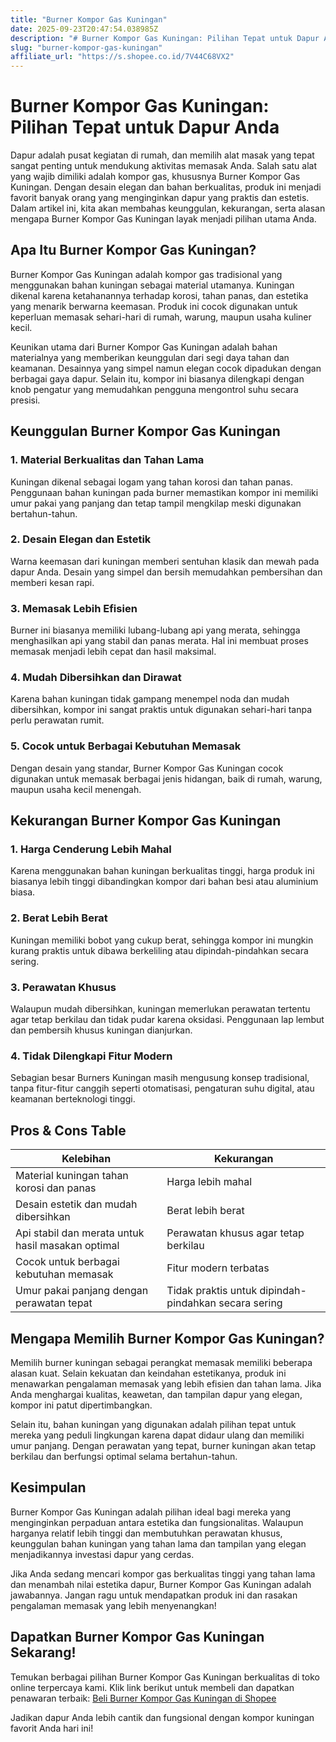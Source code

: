 ```yaml
---
title: "Burner Kompor Gas Kuningan"
date: 2025-09-23T20:47:54.038985Z
description: "# Burner Kompor Gas Kuningan: Pilihan Tepat untuk Dapur Anda..."
slug: "burner-kompor-gas-kuningan"
affiliate_url: "https://s.shopee.co.id/7V44C68VX2"
---
```

# Burner Kompor Gas Kuningan: Pilihan Tepat untuk Dapur Anda

Dapur adalah pusat kegiatan di rumah, dan memilih alat masak yang tepat sangat penting untuk mendukung aktivitas memasak Anda. Salah satu alat yang wajib dimiliki adalah kompor gas, khususnya Burner Kompor Gas Kuningan. Dengan desain elegan dan bahan berkualitas, produk ini menjadi favorit banyak orang yang menginginkan dapur yang praktis dan estetis. Dalam artikel ini, kita akan membahas keunggulan, kekurangan, serta alasan mengapa Burner Kompor Gas Kuningan layak menjadi pilihan utama Anda.

## Apa Itu Burner Kompor Gas Kuningan?

Burner Kompor Gas Kuningan adalah kompor gas tradisional yang menggunakan bahan kuningan sebagai material utamanya. Kuningan dikenal karena ketahanannya terhadap korosi, tahan panas, dan estetika yang menarik berwarna keemasan. Produk ini cocok digunakan untuk keperluan memasak sehari-hari di rumah, warung, maupun usaha kuliner kecil.

Keunikan utama dari Burner Kompor Gas Kuningan adalah bahan materialnya yang memberikan keunggulan dari segi daya tahan dan keamanan. Desainnya yang simpel namun elegan cocok dipadukan dengan berbagai gaya dapur. Selain itu, kompor ini biasanya dilengkapi dengan knob pengatur yang memudahkan pengguna mengontrol suhu secara presisi.

## Keunggulan Burner Kompor Gas Kuningan

### 1. Material Berkualitas dan Tahan Lama

Kuningan dikenal sebagai logam yang tahan korosi dan tahan panas. Penggunaan bahan kuningan pada burner memastikan kompor ini memiliki umur pakai yang panjang dan tetap tampil mengkilap meski digunakan bertahun-tahun.

### 2. Desain Elegan dan Estetik

Warna keemasan dari kuningan memberi sentuhan klasik dan mewah pada dapur Anda. Desain yang simpel dan bersih memudahkan pembersihan dan memberi kesan rapi.

### 3. Memasak Lebih Efisien

Burner ini biasanya memiliki lubang-lubang api yang merata, sehingga menghasilkan api yang stabil dan panas merata. Hal ini membuat proses memasak menjadi lebih cepat dan hasil maksimal.

### 4. Mudah Dibersihkan dan Dirawat

Karena bahan kuningan tidak gampang menempel noda dan mudah dibersihkan, kompor ini sangat praktis untuk digunakan sehari-hari tanpa perlu perawatan rumit.

### 5. Cocok untuk Berbagai Kebutuhan Memasak

Dengan desain yang standar, Burner Kompor Gas Kuningan cocok digunakan untuk memasak berbagai jenis hidangan, baik di rumah, warung, maupun usaha kecil menengah.

## Kekurangan Burner Kompor Gas Kuningan

### 1. Harga Cenderung Lebih Mahal

Karena menggunakan bahan kuningan berkualitas tinggi, harga produk ini biasanya lebih tinggi dibandingkan kompor dari bahan besi atau aluminium biasa.

### 2. Berat Lebih Berat

Kuningan memiliki bobot yang cukup berat, sehingga kompor ini mungkin kurang praktis untuk dibawa berkeliling atau dipindah-pindahkan secara sering.

### 3. Perawatan Khusus

Walaupun mudah dibersihkan, kuningan memerlukan perawatan tertentu agar tetap berkilau dan tidak pudar karena oksidasi. Penggunaan lap lembut dan pembersih khusus kuningan dianjurkan.

### 4. Tidak Dilengkapi Fitur Modern

Sebagian besar Burners Kuningan masih mengusung konsep tradisional, tanpa fitur-fitur canggih seperti otomatisasi, pengaturan suhu digital, atau keamanan berteknologi tinggi.

## Pros & Cons Table

| Kelebihan                                              | Kekurangan                                          |
|--------------------------------------------------------|-----------------------------------------------------|
| Material kuningan tahan korosi dan panas             | Harga lebih mahal                                |
| Desain estetik dan mudah dibersihkan                | Berat lebih berat                                |
| Api stabil dan merata untuk hasil masakan optimal    | Perawatan khusus agar tetap berkilau             |
| Cocok untuk berbagai kebutuhan memasak               | Fitur modern terbatas                            |
| Umur pakai panjang dengan perawatan tepat           | Tidak praktis untuk dipindah-pindahkan secara sering |

## Mengapa Memilih Burner Kompor Gas Kuningan?

Memilih burner kuningan sebagai perangkat memasak memiliki beberapa alasan kuat. Selain kekuatan dan keindahan estetikanya, produk ini menawarkan pengalaman memasak yang lebih efisien dan tahan lama. Jika Anda menghargai kualitas, keawetan, dan tampilan dapur yang elegan, kompor ini patut dipertimbangkan.

Selain itu, bahan kuningan yang digunakan adalah pilihan tepat untuk mereka yang peduli lingkungan karena dapat didaur ulang dan memiliki umur panjang. Dengan perawatan yang tepat, burner kuningan akan tetap berkilau dan berfungsi optimal selama bertahun-tahun.

## Kesimpulan

Burner Kompor Gas Kuningan adalah pilihan ideal bagi mereka yang menginginkan perpaduan antara estetika dan fungsionalitas. Walaupun harganya relatif lebih tinggi dan membutuhkan perawatan khusus, keunggulan bahan kuningan yang tahan lama dan tampilan yang elegan menjadikannya investasi dapur yang cerdas.

Jika Anda sedang mencari kompor gas berkualitas tinggi yang tahan lama dan menambah nilai estetika dapur, Burner Kompor Gas Kuningan adalah jawabannya. Jangan ragu untuk mendapatkan produk ini dan rasakan pengalaman memasak yang lebih menyenangkan!

## Dapatkan Burner Kompor Gas Kuningan Sekarang!

Temukan berbagai pilihan Burner Kompor Gas Kuningan berkualitas di toko online terpercaya kami. Klik link berikut untuk membeli dan dapatkan penawaran terbaik: [Beli Burner Kompor Gas Kuningan di Shopee](https://s.shopee.co.id/7V44C68VX2)

Jadikan dapur Anda lebih cantik dan fungsional dengan kompor kuningan favorit Anda hari ini!